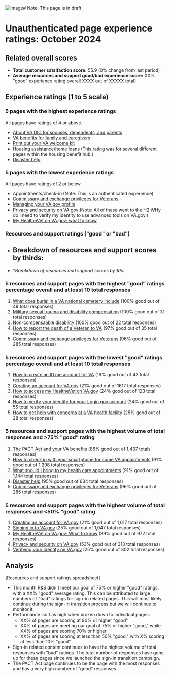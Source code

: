![image](https://github.com/user-attachments/assets/a52283fd-7171-425b-9d2c-339ef7b904cd)# Note: This page is in draft
# Unauthenticated page experience ratings: October 2024
## Related overall scores
- **Total customer satsifaction score:** 55.9 (0% change from last period)
- **Average resources and support good/bad experience score:** XX% "good" experience rating overall XXXX out of XXXXX total)

## Experience ratings (1 to 5 scale)

### 5 pages with the highest experience ratings 
All pages have ratings of 4 or above.
-   [About VA DIC for spouses, dependents, and parents](https://www.va.gov/family-and-caregiver-benefits/survivor-compensation/dependency-indemnity-compensation/)
-   [VA benefits for family and caregivers](https://www.va.gov/family-and-caregiver-benefits/)
-   [Print out your VA welcome kit](https://www.va.gov/welcome-kit/)
-   Housing assistance/home loans (This rating was for several different pages within the housing benefit hub.)
-   [Disaster help](https://www.va.gov/resources/disaster-help/)
  
### 5 pages with the lowest experience ratings
All pages have ratings of 2 or below.
-   Appointments/check-in (Note: This is an authenticated experience)
-   [Commissary and exchange privileges for Veterans](https://www.va.gov/resources/commissary-and-exchange-privileges-for-veterans/)
-   [Managing your VA.gov profile](https://www.va.gov/resources/managing-your-vagov-profile/)
-   [Privacy and security on VA.gov](https://www.va.gov/resources/privacy-and-security-on-vagov/#why-do-i-need-to-verify-my-ide) (Note: All of these went to the H2 WHy do I need to verify my identity to use advanced tools on VA.gov.)
-   [My HealtheVet on VA.gov: what to know](https://www.va.gov/resources/my-healthevet-on-vagov-what-to-know)

### Resources and support ratings ("good" or "bad")

- **Breakdown of resources and support scores by thirds:**
  -     
- **Breakdown of resources and support scores by 10s:*

### 5 resources and support pages with the highest "good" ratings percentage overall and at least 10 total responses

1. [What does burial in a VA national cemetery include](https://www.va.gov/resources/what-does-burial-in-a-va-national-cemetery-include/) (100% good out of 49 total responses)
2. [Military sexual trauma and disability compensation](https://www.va.gov/resources/military-sexual-trauma-and-disability-compensation/) (100% good out of 31 total responses)
3. [Non-compensaable disability](https://www.va.gov/resources/non-compensable-disability/) (100% good out of 22 total responses)
4. [How to report the death of a Veteran to VA](http://va.gov/resources/how-to-report-the-death-of-a-veteran-to-va/) (97% good out of 35 total responses)
5. [Commissary and exchange privileges for Veterans](https://www.va.gov/resources/commissary-and-exchange-privileges-for-veterans/) (96% good out of 285 total responses)
    
### 5 resources and support pages with the lowest "good" ratings percentage overall and at least 10 total responses

1. [How to create an ID.me account for VA](https://www.va.gov/resources/how-to-create-an-idme-account-for-va/) (19% good out of 43 total responses)
2. [Creating an account for VA.gov](https://www.va.gov/resources/creating-an-account-for-vagov/) (21% good out of 1617 total responses)
3. [How to access my HealtheVet on VA.gov](https://www.va.gov/resources/how-to-access-my-healthevet-on-vagov/) (24% good out of 123 total responses)
4. [How to verify your identity for your Login.gov account](https://www.va.gov/resources/how-to-verify-your-identity-for-your-logingov-account/) (24% good out of 55 total responses)
5. [How to get help with concerns at a VA health facility](https://www.va.gov/resources/how-to-get-help-with-concerns-at-a-va-health-facility/) (25% good out of 28 total responses)
   
### 5 resources and support pages with the highest volume of total responses and >75% "good" rating

1.    [The PACT Act and your VA benefits](https://www.va.gov/resources/the-pact-act-and-your-va-benefits/) (86% good out of 1,437 totals responses)
2. [How to check in with your smartphone for some VA appointments](https://www.va.gov/resources/how-to-check-in-with-your-smartphone-for-some-va-appointments/) (91% good out of 1,298 total responses)
3. [What should I bring to my health care appointments](https://www.va.gov/resources/what-should-i-bring-to-my-health-care-appointments/) (91% good out of 1,144 total responses)
4. [Disaster help](https://www.va.gov/resources/disaster-help/) (95% good out of 634 total responses)
5. [Commissary and exchange privileges for Veterans](https://www.va.gov/resources/commissary-and-exchange-privileges-for-veterans/) (96% good out of 285 total responses)
   
### 5 resources and support pages with the highest volume of total responses and <50% "good" rating

1. [Creating an account for VA.gov](https://www.va.gov/resources/creating-an-account-for-vagov/) (21% good out of 1,617 total responses)
2. [Signing in to VA.gov](https://www.va.gov/resources/signing-in-to-vagov/) (25% good out of 1,047 total responses)
3. [My HealtheVet on VA.gov: What to know](https://www.va.gov/resources/my-healthevet-on-vagov-what-to-know/) (39% good out of 972 total responses)
4. [Privacy and security on VA.gov](https://www.va.gov/resources/privacy-and-security-on-vagov/) (53% good out of 313 total responses)
5. [Verifying your identity on VA.gov](https://www.va.gov/resources/verifying-your-identity-on-vagov/) (25% good out of 302 total responses)
   
## Analysis
[Resources and support ratings spreadsheet]
- This month R&S didn't meet our goal of 75% or higher "good" ratings, with a XX% "good" average rating. This can be attributed to large numbers of "bad" ratings for sign-in related pages. This will most likely continue during the sign-in transition process but we will continue to monitor it.
- Performance isn't as high when broken down to individual pages:
  - XX% of pages are scoring at 90% or higher "good"
  - XX% of pages are meeting our goal of 75% or higher "good," while XX% of pages are scoring 70% or higher
  - XX% of pages are scoring at less than 50% "good," with X% scoring at less than 10% "good" 
- Sign-in related content continues to have the highest volume of total responses with "bad" ratings. The total number of responses have gone up for these pages since we launched the sign-in transition campaign.
- The PACT Act page continues to be the page with the most responses and has a very high number of "good" responses. 
